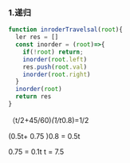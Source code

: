 ### 1.递归

```javascript
function inroderTravelsal(root){
  ler res = []
  const inorder = (root)=>{
    if(!root) return;
    inorder(root.left)
    res.push(root.val)
    inorder(root.right)
  }
  inorder(root)
  return res
}
```
（t/2+45/60)*(1/t*0.8)=1/2



(0.5t+ 0.75 )0.8 = 0.5t

0.75 = 0.1t
t = 7.5